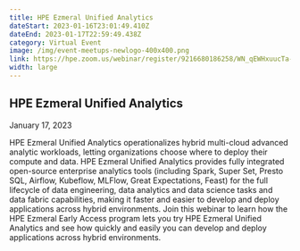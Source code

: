 ```yaml
---
title: HPE Ezmeral Unified Analytics
dateStart: 2023-01-16T23:01:49.410Z
dateEnd: 2023-01-17T22:59:49.438Z
category: Virtual Event
image: /img/event-meetups-newlogo-400x400.png
link: https://hpe.zoom.us/webinar/register/9216680186258/WN_qEWHxuucTa-UilEnOqmByg
width: large
---
```

## HPE Ezmeral Unified Analytics
January 17, 2023

HPE Ezmeral Unified Analytics operationalizes hybrid multi-cloud advanced analytic workloads, letting organizations choose where to deploy their compute and data. HPE Ezmeral Unified Analytics provides fully integrated open-source enterprise analytics tools (including Spark, Super Set, Presto SQL, Airflow, Kubeflow, MLFlow, Great Expectations, Feast) for the full lifecycle of data engineering, data analytics and data science tasks and data fabric capabilities, making it faster and easier to develop and deploy applications across hybrid environments. Join this webinar to learn how the HPE Ezmeral Early Access program lets you try HPE Ezmeral Unified Analytics and see how quickly and easily you can develop and deploy applications across hybrid environments.


